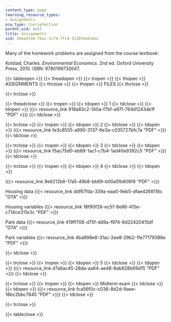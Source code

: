 ```yaml
---
content_type: page
learning_resource_types:
- Assignments
ocw_type: CourseSection
parent_uid: null
title: Assignments
uid: 20ea5fe6-f6ac-5cf4-7fc4-3210feeb54ac
---
```


Many of the homework problems are assigned from the course textbook:

Kolstad, Charles. _Environmental Economics_. 2nd ed. Oxford University Press, 2010. ISBN: 9780199732647.

{{< tableopen >}}
{{< theadopen >}}
{{< tropen >}}
{{< thopen >}}
ASSIGNMENTS
{{< thclose >}}
{{< thopen >}}
FILES
{{< thclose >}}

{{< trclose >}}

{{< theadclose >}}
{{< tropen >}}
{{< tdopen >}}
1
{{< tdclose >}}
{{< tdopen >}}
({{< resource_link 919a83c2-140a-f7bf-a97f-764d1243de1f "PDF" >}})
{{< tdclose >}}

{{< trclose >}}
{{< tropen >}}
{{< tdopen >}}
2
{{< tdclose >}}
{{< tdopen >}}
({{< resource_link fe3c8555-a990-3137-6e3a-c035727bfc7a "PDF" >}})
{{< tdclose >}}

{{< trclose >}}
{{< tropen >}}
{{< tdopen >}}
3
{{< tdclose >}}
{{< tdopen >}}
({{< resource_link f5ac75d0-eb69-1ac1-c7b4-1ad40e9392c5 "PDF" >}})
{{< tdclose >}}

{{< trclose >}}
{{< tropen >}}
{{< tdopen >}}
4
{{< tdclose >}}
{{< tdopen >}}


({{< resource_link 9e6212b8-17a5-49b8-bb69-b00a5fb606f8 "PDF" >}})

Housing data ({{< resource_link ddf67fda-339a-eaa0-9eb5-dfae4268116c "DTA" >}})

Housing variables ({{< resource_link 18f90f28-ec51-8e86-415e-c714ce311e3c "PDF" >}})

Park data ({{< resource_link 419ff708-d75f-dd9a-f974-8d22420415df "DTA" >}})

Park variables ({{< resource_link 4ba998e8-31ac-2ee8-29b2-1fe77179388e "PDF" >}})


{{< tdclose >}}

{{< trclose >}}
{{< tropen >}}
{{< tdopen >}}
5
{{< tdclose >}}
{{< tdopen >}}
({{< resource_link d7a6ac45-28da-aa64-ae48-8ab828b69d15 "PDF" >}})
{{< tdclose >}}

{{< trclose >}}
{{< tropen >}}
{{< tdopen >}}
Midterm exam
{{< tdclose >}}
{{< tdopen >}}
({{< resource_link fca56f0c-c036-8d2d-9aee-18bc2bbc7845 "PDF" >}})
{{< tdclose >}}

{{< trclose >}}

{{< tableclose >}}